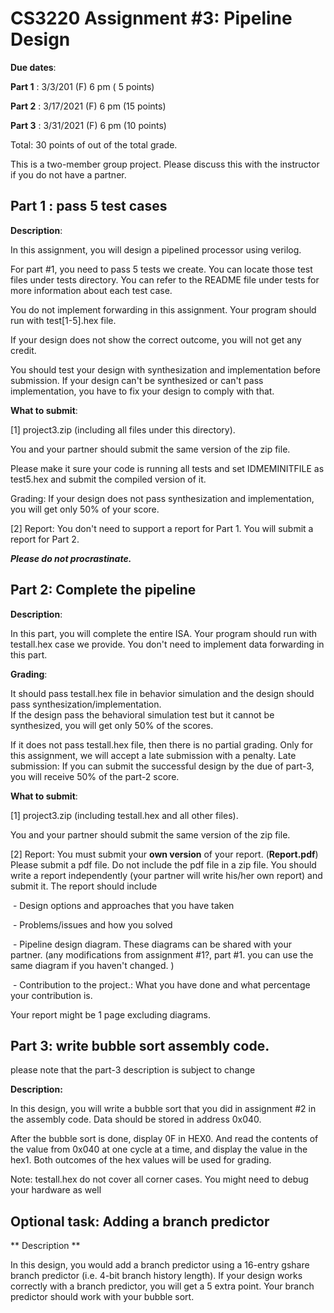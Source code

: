 # CS3220 Assignment #3: Pipeline Design 

**Due dates**: 

**Part 1**  : 3/3/201 (F) 6 pm  ( 5 points)

**Part 2** : 3/17/2021 (F) 6 pm  (15 points)

**Part 3** : 3/31/2021 (F) 6 pm  (10 points)

Total:  30 points of out of the total grade. 


This is a two-member group project. Please discuss this with the instructor if you do not have a partner. 

## Part 1 : pass 5 test cases 


**Description**:

In this assignment, you will design a pipelined processor using verilog. 

For part #1, you need to pass 5 tests we create. You can locate those test files under tests directory. You can refer to the README file under tests for more information about each test case. 

You do not implement forwarding in this assignment. Your program should run with test[1-5].hex file.  

If your design does not show the correct outcome, you will not get any credit. 

You should test your design with synthesization and implementation before submission. If your design can't be synthesized or can't pass implementation, 
you have to fix your design to comply with that. 
 

**What to submit**:

[1] project3.zip (including all files under this directory).

You and your partner should submit the same version of the zip file.

 Please make it sure your code is running all tests and set IDMEMINITFILE as test5.hex and submit the compiled version of  it. 

 Grading: 
 If your design does not pass synthesization and implementation, you will get only 50% of your score. 
 

[2] Report: You don't need to support a report for Part 1. You will submit a report for Part 2. 

 

***Please do not procrastinate.*** 



## Part 2: Complete the pipeline  

**Description**: 

In this part, you will complete the entire ISA. Your program should run with testall.hex case we provide. You don't need to implement data forwarding in this part.




**Grading**:

It should pass testall.hex file in behavior simulation and the design should pass synthesization/implementation.  
If the design pass the behavioral simulation test but it cannot be synthesized, you will get only 50% of the scores. 

If it does not pass testall.hex file, then there is no partial grading. Only for this assignment, we will accept a late submission with a penalty. 
Late submission: If you can submit the successful design  by the due of part-3, you will receive 50% of the part-2 score. 



 

**What to submit**:

[1] project3.zip (including testall.hex and all other files).

You and your partner should submit the same version of the zip file.


[2] Report: You must submit your **own version** of your report. (**Report.pdf**) Please submit a pdf file. Do not include the pdf file in a zip file. You should write a report independently (your partner will write his/her own report) and submit it. The report should include

​     \- Design options and approaches that you have taken

​     \- Problems/issues and how you solved

​     \- Pipeline design diagram. These diagrams can be shared with your partner. (any modifications from assignment #1?, part #1. you can use the same diagram if you haven't changed. ) 

​     \- Contribution to the project.: What you have done and what percentage your contribution is.

Your report might be 1 page excluding diagrams.



## Part 3:  write bubble sort assembly code. 

please note that the part-3 description is subject to change

**Description:** 

In this design, you will write a bubble sort that you did in assignment #2 in the assembly code. 
Data should be stored in address 0x040.  

After the bubble sort is done, display 0F in HEX0. And read the contents of the value from 0x040 at one cycle at a time, and display the value in the hex1. Both outcomes of the hex values will be used for grading. 


Note: 
testall.hex do not cover all corner cases. You might need to debug your hardware as well 

## Optional task: Adding a branch predictor 

** Description ** 

In this design, you would add a branch predictor using a 16-entry gshare branch predictor (i.e. 4-bit branch history length). 
If your design works correctly with a branch predictor, you will get a 5 extra point. Your branch predictor should work with your bubble sort. 
